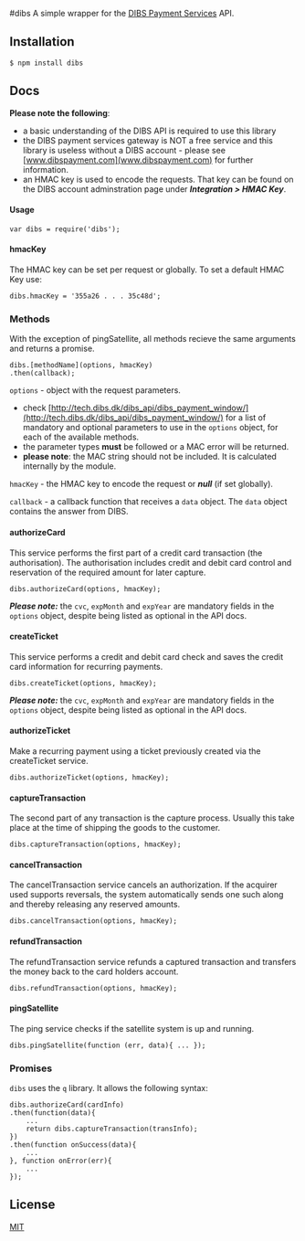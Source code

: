 #dibs
A simple wrapper for the [DIBS Payment Services](http://www.dibspayment.com/) API.

## Installation

```
$ npm install dibs
```

## Docs

**Please note the following**:

 - a basic understanding of the DIBS API is required to use this library
 - the DIBS payment services gateway is NOT a free service and this library is useless
  without a DIBS account - please see [www.dibspayment.com](www.dibspayment.com) for further information.
 - an HMAC key is used to encode the requests. That key can be found on the DIBS account adminstration page under ***Integration > HMAC Key***.

#### Usage

```
var dibs = require('dibs');
```

#### hmacKey

The HMAC key can be set per request or globally. To set a default HMAC Key use:

```
dibs.hmacKey = '355a26 . . . 35c48d';
```

### Methods

With the exception of pingSatellite, all methods recieve the same arguments and returns a promise.

```
dibs.[methodName](options, hmacKey)
.then(callback);
```

`options` - object with the request parameters.

 * check [http://tech.dibs.dk/dibs_api/dibs_payment_window/](http://tech.dibs.dk/dibs_api/dibs_payment_window/) for a list of mandatory and optional parameters to use in the `options` object, for each of the available methods.
 * the parameter types **must** be followed or a MAC error will be returned.
 * **please note**: the MAC string should not be included. It is calculated internally by the module.

`hmacKey` - the HMAC key to encode the request or ***null*** (if set globally).

`callback` - a callback function that receives a `data` object. The `data` object contains the answer from DIBS.

#### authorizeCard
This service performs the first part of a credit card transaction (the authorisation). The authorisation includes credit and debit card control and reservation of the required amount for later capture.

```
dibs.authorizeCard(options, hmacKey);
```
***Please note:*** the `cvc`, `expMonth` and `expYear` are mandatory fields in the `options` object, despite being listed as optional in the API docs.

#### createTicket
This service performs a credit and debit card check and saves the credit card information for recurring payments.

```
dibs.createTicket(options, hmacKey);
```

***Please note:*** the `cvc`, `expMonth` and `expYear` are mandatory fields in the `options` object, despite being listed as optional in the API docs.

#### authorizeTicket
Make a recurring payment using a ticket previously created via the createTicket service.

```
dibs.authorizeTicket(options, hmacKey);
```

#### captureTransaction
The second part of any transaction is the capture process. Usually this take place at the time of shipping the goods to the customer.

```
dibs.captureTransaction(options, hmacKey);
```

#### cancelTransaction
The cancelTransaction service cancels an authorization. If the acquirer used supports reversals, the system automatically sends one such along and thereby releasing any reserved amounts.

```
dibs.cancelTransaction(options, hmacKey);
```

#### refundTransaction
The refundTransaction service refunds a captured transaction and transfers the money back to the card holders account.

```
dibs.refundTransaction(options, hmacKey);
```

#### pingSatellite
The ping service checks if the satellite system is up and running.

```
dibs.pingSatellite(function (err, data){ ... });
```

### Promises
`dibs` uses the `q` library. It allows the following syntax:

```
dibs.authorizeCard(cardInfo)
.then(function(data){
	...
	return dibs.captureTransaction(transInfo);
})
.then(function onSuccess(data){
	...
}, function onError(err){
	...
});
```

## License

[MIT](https://github.com/front/dibs/blob/master/LICENSE)
